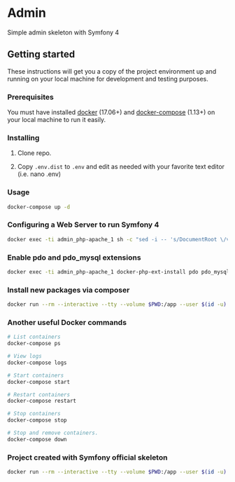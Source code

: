 # Admin
Simple admin skeleton with Symfony 4

## Getting started
These instructions will get you a copy of the project environment up and running on your local machine for development and testing purposes.

### Prerequisites
You must have installed [docker](https://docs.docker.com/engine/installation/) (17.06+) and [docker-compose](https://docs.docker.com/compose/install/) (1.13+) on your local machine to run it easily.

### Installing
1. Clone repo.

2. Copy `.env.dist` to `.env` and edit as needed with your favorite text editor (i.e. nano .env)

### Usage

```bash
docker-compose up -d
```
### Configuring a Web Server to run Symfony 4


```bash
docker exec -ti admin_php-apache_1 sh -c "sed -i -- 's/DocumentRoot \/var\/www\/html/DocumentRoot \/var\/www\/html\/public/g' /etc/apache2/sites-available/default-ssl.conf && sed -i -- 's/DocumentRoot \/var\/www\/html/DocumentRoot \/var\/www\/html\/public/g' /etc/apache2/sites-available/000-default.conf && sed -i -- 's/<Directory \/var\/www\/html\/>/<Directory \/var\/www\/html\/public\/>/g' /etc/apache2/apache2.conf"
```

### Enable pdo and pdo_mysql extensions
```bash
docker exec -ti admin_php-apache_1 docker-php-ext-install pdo pdo_mysql

```

### Install new packages via composer

```bash
docker run --rm --interactive --tty --volume $PWD:/app --user $(id -u):$(id -g) composer require PACKAGE_NAME
```

### Another useful Docker commands

```bash
# List containers
docker-compose ps

# View logs
docker-compose logs

# Start containers
docker-compose start

# Restart containers
docker-compose restart

# Stop containers
docker-compose stop

# Stop and remove containers.
docker-compose down
```

### Project created with Symfony official skeleton

```bash
docker run --rm --interactive --tty --volume $PWD:/app --user $(id -u):$(id -g) composer create-project symfony/skeleton admin
```